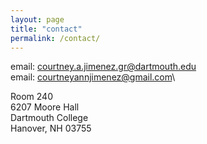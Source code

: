 ```yaml
---
layout: page
title: "contact"
permalink: /contact/
---
```


email: courtney.a.jimenez.gr@dartmouth.edu\
email: courtneyannjimenez@gmail.com\


Room 240\
6207 Moore Hall\
Dartmouth College\
Hanover, NH 03755
